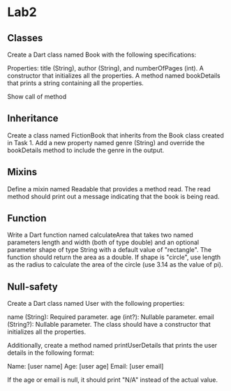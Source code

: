 # Lab2

## Classes

Create a Dart class named Book with the following specifications:

Properties: title (String), author (String), and numberOfPages (int).
A constructor that initializes all the properties.
A method named bookDetails that prints a string containing all the properties.

Show call of method

## Inheritance

Create a class named FictionBook that inherits from the Book class created in Task 1. Add a new property named genre (String) and override the bookDetails method to include the genre in the output.


## Mixins

Define a mixin named Readable that provides a method read. The read method should print out a message indicating that the book is being read.

## Function

Write a Dart function named calculateArea that takes two named parameters length and width (both of type double) and an optional parameter shape of type String with a default value of "rectangle". The function should return the area as a double. If shape is "circle", use length as the radius to calculate the area of the circle (use 3.14 as the value of pi).

## Null-safety

Create a Dart class named User with the following properties:

name (String): Required parameter.
age (int?): Nullable parameter.
email (String?): Nullable parameter.
The class should have a constructor that initializes all the properties.

Additionally, create a method named printUserDetails that prints the user details in the following format:

Name: [user name]
Age: [user age]
Email: [user email]

If the age or email is null, it should print "N/A" instead of the actual value.
